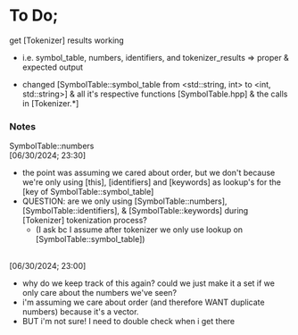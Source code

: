 # To Do;
get [Tokenizer] results working 
- i.e. symbol_table, numbers, identifiers, and tokenizer_results => proper & expected output


- changed [SymbolTable::symbol_table from <std::string, int> to <int, std::string>] & all it's respective functions [SymbolTable.hpp] & the calls in [Tokenizer.*]

### Notes
SymbolTable::numbers <br> 
[06/30/2024; 23:30]
- the point was assuming we cared about order, 
    but we don't because we're only using [this], [identifiers] and [keywords] as lookup's for 
        the [key of SymbolTable::symbol_table]
- QUESTION: are we only using [SymbolTable::numbers], [SymbolTable::identifiers], & [SymbolTable::keywords]
    during [Tokenizer] tokenization process? 
    - (I ask bc I assume after tokenizer we only use lookup on [SymbolTable::symbol_table]) <br><br>

[06/30/2024; 23:00]
- why do we keep track of this again? could we just make it a set if we only care about the numbers we've seen?
- i'm assuming we care about order (and therefore WANT duplicate numbers) because it's a vector.
- BUT i'm not sure! I need to double check when i get there
